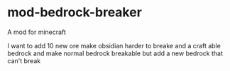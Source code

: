 mod-bedrock-breaker
===================

A mod for minecraft

I want to add 10 new ore make obsidian harder to breake and a craft able bedrock and make normal bedrock breakable but add a new bedrock that can't break
